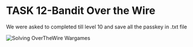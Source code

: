 # TASK 12-Bandit Over the Wire

We were asked to completed till level 10 and save all the passkey in .txt file

![Solving OverTheWire Wargames](https://i2.wp.com/neeltron.com/wp-content/uploads/2020/08/bandit0-1.png)
